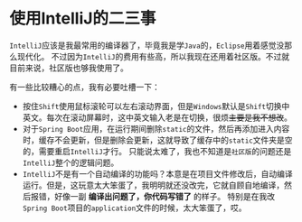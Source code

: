 # 使用IntelliJ的二三事

`IntelliJ`应该是我最常用的编译器了，毕竟我是学`Java`的，`Eclipse`用着感觉没那么现代化。
不过因为`IntelliJ`的费用有些高，所以我现在还用着社区版。不过就目前来说，社区版也够我使用了。

有一些比较糟心的点，我有必要吐槽一下：

* 按住`Shift`使用鼠标滚轮可以左右滚动界面，但是`Windows`默认是`Shift`切换中英文。每次在滚动屏幕时，这中英文输入老是在切换，很烦~~主要是我不想改~~。
* 对于`Spring Boot`应用，在运行期间删除`static`的文件，然后再添加进入内容时，缓存不会更新，但是删除会更新，这就导致了缓存中的`static`文件夹是空的，需要重启`IntelliJ`才行。
  只能说太难了，我也不知道是`社区版`的问题还是`IntelliJ`整个的逻辑问题。
* `IntelliJ`不是有一个自动编译的功能吗？本意是在项目文件修改后，自动编译运行。但是，这玩意太大笨蛋了，我明明就还没改完，它就自顾自地编译，然后报错，好像一副 __编译出问题了，你代码写错了__ 的样子。
  特别是在我改`Spring Boot`项目的`application`文件的时候，太大笨蛋了，哎。